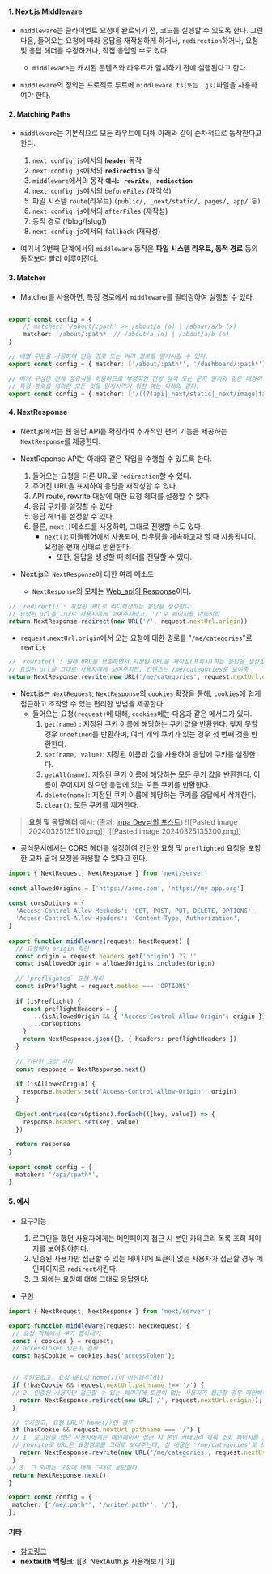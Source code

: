 #### 1. Next.js Middleware

- `middleware`는 클라이언트 요청이 완료되기 전, 코드를 실행할 수 있도록 한다. 그런 다음, 들어오는 요청에 따라 응답을 재작성하게 하거나, `redirection`하거나, 요청 및 응답 헤더를 수정하거나, 직접 응답할 수도 있다.
	- `middleware`는 캐시된 콘텐츠와 라우트가 일치하기 전에 실행된다고 한다. 

- `middleware`의 정의는 프로젝트 루트에 `middleware.ts(또는 .js)`파일을 사용하여야 한다.


#### 2. Matching Paths

- `middleware`는 기본적으로 모든 라우트에 대해 아래와 같이 순차적으로 동작한다고 한다. 
	1. `next.config.js`에서의 **`header`** 동작
	2. `next.config.js`에서의 **`redirection`** 동작
	3. `middleware`에서의 동작 **`예시: rewrite, rediection`**
	4. `next.config.js`에서의 `beforeFiles` (재작성)
	5. 파일 시스템 `route`(라우트) `(public/, _next/static/, pages/, app/ 등)`
	6. `next.config.js`에서의 `afterFiles` (재작성)
	7. 동적 경로 (/blog/[slug])
	8. `next.config.js`에서의 `fallback` (재작성)

- 여기서 3번째 단계에서의 `middleware` 동작은 **파일 시스템 라우트, 동적 경로** 등의 동작보다 빨리 이루어진다.


#### 3. Matcher

- Matcher를 사용하면, 특정 경로에서 `middleware`를 필터링하여 실행할 수 있다.
```ts

export const config = {
	// matcher: '/about/:path' >> /about/a (o) | /about/a/b (x)
	matcher: '/about/:path*' // /about/a (o) | /about/a/b (o)
}

// 배열 구문을 사용하여 단일 경로 또는 여러 경로를 일치시킬 수 있다.
export const config = { matcher: ['/about/:path*', '/dashboard/:path*'], }

// 매처 구성은 전체 정규식을 허용하므로 부정적인 전방 탐색 또는 문자 일치와 같은 매칭이 지원된다.
// 특정 경로를 제외한 모든 것을 일치시키기 위한 예는 아래와 같다.
export const config = { matcher: ['/((?!api|_next/static|_next/image|favicon.ico).*)', ],}

```


#### 4. NextResponse

- Next.js에서는 웹 응답 API를 확장하여 추가적인 편의 기능을 제공하는 `NextResponse`를 제공한다.

- NextReponse API는 아래와 같은 작업을 수행할 수 있도록 한다.
	1. 들어오는 요청을 다른 URL로 `redirection`할 수 있다.
	2. 주어진 URL을 표시하여 응답을 재작성할 수 있다.
	3. API route, rewrite 대상에 대한 요청 헤더를 설정할 수 있다.
	4. 응답 쿠키를 설정할 수 있다.
	5. 응답 헤더를 설정할 수 있다.
	6. 물론, `next()`메소드를 사용하여, 그대로 진행할 수도 있다.
		- `next()`: 미들웨어에서 사용되며, 라우팅을 계속하고자 할 때 사용됩니다. 요청을 현재 상태로 반환한다. 
			- 또한, 응답을 생성할 때 헤더를 전달할 수 있다.

- Next.js의 `NextResponse`에 대한 여러 메소드
	- `NextResponse`의 모체는 [Web_api의 Response](https://developer.mozilla.org/ko/docs/Web/API/Response)이다.
```typescript
// `redirect()`: 지정된 URL로 리디렉션하는 응답을 생성한다.
// 요청된 url을 그대로 사용자에게 보여주지않고, '/'로 페이지를 이동시킴
return NextResponse.redirect(new URL('/', request.nextUrl.origin))
```

-  `request.nextUrl.origin`에서 오는 요청에 대한 경로를 "`/me/categories`"로 `rewrite`
```typescript
// `rewrite()`: 원래 URL을 보존하면서 지정된 URL을 재작성(프록시)하는 응답을 생성한다.
// 요청된 url을 그대로 사용자에게 보여주지만, 컨텐츠는 /me/categories로 보여줌
return NextResponse.rewrite(new URL('/me/categories', request.nextUrl.origin))
```

-  Next.js는 `NextRequest`, `NextResponse`의 `cookies` 확장을 통해, `cookies`에 쉽게 접근하고 조작할 수 있는 편리한 방법을 제공한다.
	- 들어오는 요청`(request)`에 대해, `cookies`에는 다음과 같은 메서드가 있다.
		1. `get(name)` : 지정된 쿠키 이름에 해당하는 쿠키 값을 반환한다. 찾지 못할 경우 `undefined`를 반환하며, 여러 개의 쿠키가 있는 경우 첫 번째 것을 반환한다.
		2. `set(name, value)`: 지정된 이름과 값을 사용하여 응답에 쿠키를 설정한다.
		3. `getAll(name)`: 지정된 쿠키 이름에 해당하는 모든 쿠키 값을 반환한다. 이름이 주어지지 않으면 응답에 있는 모든 쿠키를 반환한다.
		4. `delete(name)`: 지정된 쿠키 이름에 해당하는 쿠키를 응답에서 삭제한다.
		5. `clear()`: 모든 쿠키를 제거한다. 

> **요청 및 응답헤더** 예시:  (출처: [Inpa Dev님의 포스트](https://inpa.tistory.com/entry/HTTP-%F0%9F%8C%90-%EC%9B%B9-%EB%B8%8C%EB%9D%BC%EC%9A%B0%EC%A0%80%EC%9D%98-%EC%BF%A0%ED%82%A4-%EA%B0%9C%EB%85%90-Cookie-%ED%97%A4%EB%8D%94-%EB%8B%A4%EB%A3%A8%EA%B8%B0#cookie_%EC%9A%94%EC%B2%AD_%ED%97%A4%EB%8D%94))
![[Pasted image 20240325135110.png]]
![[Pasted image 20240325135200.png]]

- 공식문서에서는 CORS 헤더를 설정하여 간단한 요청 및 `preflighted` 요청을 포함한 교차 출처 요청을 허용할 수 있다고 한다.
```ts
import { NextRequest, NextResponse } from 'next/server'
 
const allowedOrigins = ['https://acme.com', 'https://my-app.org']
 
const corsOptions = {
  'Access-Control-Allow-Methods': 'GET, POST, PUT, DELETE, OPTIONS',
  'Access-Control-Allow-Headers': 'Content-Type, Authorization',
}
 
export function middleware(request: NextRequest) {
  // 요청에서 origin 확인
  const origin = request.headers.get('origin') ?? ''
  const isAllowedOrigin = allowedOrigins.includes(origin)
 
  // `preflighted` 요청 처리
  const isPreflight = request.method === 'OPTIONS'
 
  if (isPreflight) {
    const preflightHeaders = {
      ...(isAllowedOrigin && { 'Access-Control-Allow-Origin': origin }),
      ...corsOptions,
    }
    return NextResponse.json({}, { headers: preflightHeaders })
  }
 
  // 간단한 요청 처리
  const response = NextResponse.next()
 
  if (isAllowedOrigin) {
    response.headers.set('Access-Control-Allow-Origin', origin)
  }
 
  Object.entries(corsOptions).forEach(([key, value]) => {
    response.headers.set(key, value)
  })
 
  return response
}
 
export const config = {
  matcher: '/api/:path*',
}
```

#### 5. 예시

-  요구기능
	1. 로그인을 했던 사용자에게는 메인페이지 접근 시 본인 카테고리 목록 조회 페이지를 보여줘야한다.
	2. 인증된 사용자만 접근할 수 있는 페이지에 토큰이 없는 사용자가 접근할 경우 메인페이지로 `redirect`시킨다.
	3. 그 외에는 요청에 대해 그대로 응답한다.

- 구현
 ```typescript
import { NextRequest, NextResponse } from 'next/server';

export function middleware(request: NextRequest) {
  // 요청 객체에서 쿠키 뽑아내기
  const { cookies } = request;
  // accessToken 있는지 검사
  const hasCookie = cookies.has('accessToken');


  // 쿠키도없고, 요청 URL이 home(/)이 아닌경우(dl)
  if (!hasCookie && request.nextUrl.pathname !== '/') {
  // 2. 인증된 사용자만 접근할 수 있는 페이지에 토큰이 없는 사용자가 접근할 경우 메인페이지로 redirect시킨다.
    return NextResponse.redirect(new URL('/', request.nextUrl.origin));
  }

  // 쿠키있고, 요청 URL이 home(/)인 경우
  if (hasCookie && request.nextUrl.pathname === '/') {
  // 1. 로그인을 했던 사용자에게는 메인페이지 접근 시 본인 카테고리 목록 조회 페이지를 보여줘야한다.
  // rewrite로 URL은 요청경로를 그대로 보여주는데, 실 내용은 '/me/categories'로 보여준다
    return NextResponse.rewrite(new URL('/me/categories', request.nextUrl.origin));
  }
// 3. 그 외에는 요청에 대해 그대로 응답한다.
  return NextResponse.next();
}

export const config = {
  matcher: ['/me/:path*', '/write/:path*', '/'],
};
```

#### 기타
- [참고링크](https://velog.io/@pds0309/nextjs-%EB%AF%B8%EB%93%A4%EC%9B%A8%EC%96%B4%EB%9E%80)
- **nextauth 백링크**: [[3. NextAuth.js 사용해보기 3]]
